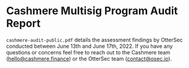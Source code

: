 # Cashmere Multisig Program Audit Report

`cashmere-audit-public.pdf` details the assessment findings by OtterSec conducted between June 13th and June 17th, 2022. If you have any questions or concerns feel free to reach out to the Cashmere team (hello@cashmere.finance) or the OtterSec team (contact@osec.io).
